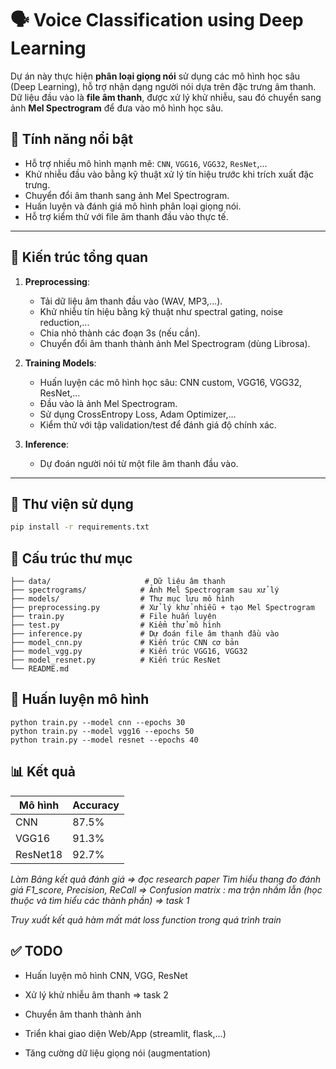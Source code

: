 # 🗣️ Voice Classification using Deep Learning

Dự án này thực hiện **phân loại giọng nói** sử dụng các mô hình học sâu (Deep Learning), hỗ trợ nhận dạng người nói dựa trên đặc trưng âm thanh. Dữ liệu đầu vào là **file âm thanh**, được xử lý khử nhiễu, sau đó chuyển sang ảnh **Mel Spectrogram** để đưa vào mô hình học sâu.

## 🚀 Tính năng nổi bật

- Hỗ trợ nhiều mô hình mạnh mẽ: `CNN`, `VGG16`, `VGG32`, `ResNet`,...
- Khử nhiễu đầu vào bằng kỹ thuật xử lý tín hiệu trước khi trích xuất đặc trưng.
- Chuyển đổi âm thanh sang ảnh Mel Spectrogram.
- Huấn luyện và đánh giá mô hình phân loại giọng nói.
- Hỗ trợ kiểm thử với file âm thanh đầu vào thực tế.

---

## 🧱 Kiến trúc tổng quan

1. **Preprocessing**:  
   - Tải dữ liệu âm thanh đầu vào (WAV, MP3,...).
   - Khử nhiễu tín hiệu bằng kỹ thuật như spectral gating, noise reduction,...
   - Chia nhỏ thành các đoạn 3s (nếu cần).
   - Chuyển đổi âm thanh thành ảnh Mel Spectrogram (dùng Librosa).
   
2. **Training Models**:  
   - Huấn luyện các mô hình học sâu: CNN custom, VGG16, VGG32, ResNet,...
   - Đầu vào là ảnh Mel Spectrogram.
   - Sử dụng CrossEntropy Loss, Adam Optimizer,...
   - Kiểm thử với tập validation/test để đánh giá độ chính xác.

3. **Inference**:  
   - Dự đoán người nói từ một file âm thanh đầu vào.

---

## 🧰 Thư viện sử dụng

```bash
pip install -r requirements.txt
```

## 📁 Cấu trúc thư mục

```
├── data/                     # Dữ liệu âm thanh
├── spectrograms/            # Ảnh Mel Spectrogram sau xử lý
├── models/                  # Thư mục lưu mô hình
├── preprocessing.py         # Xử lý khử nhiễu + tạo Mel Spectrogram
├── train.py                 # File huấn luyện
├── test.py                  # Kiểm thử mô hình
├── inference.py             # Dự đoán file âm thanh đầu vào
├── model_cnn.py             # Kiến trúc CNN cơ bản
├── model_vgg.py             # Kiến trúc VGG16, VGG32
├── model_resnet.py          # Kiến trúc ResNet
└── README.md
```

## 🧪 Huấn luyện mô hình

```
python train.py --model cnn --epochs 30
python train.py --model vgg16 --epochs 50
python train.py --model resnet --epochs 40
```

## 📊 Kết quả

| Mô hình   | Accuracy |
|----------|----------|
| CNN      | 87.5%    |
| VGG16    | 91.3%    |
| ResNet18 | 92.7%    |

*Làm Bảng kết quả đánh giá => đọc research paper*
*Tìm hiểu thang đo đánh giá F1_score, Precision, ReCall => Confusion matrix : ma trận nhầm lẫn (học thuộc và tìm hiểu các thành phần) => task 1* 

*Truy xuất kết quả hàm mất mát loss function trong quá trình train*

## ✅ TODO

- Huấn luyện mô hình CNN, VGG, ResNet

- Xử lý khử nhiễu âm thanh => task 2

- Chuyển âm thanh thành ảnh

- Triển khai giao diện Web/App (streamlit, flask,...)

- Tăng cường dữ liệu giọng nói (augmentation)

